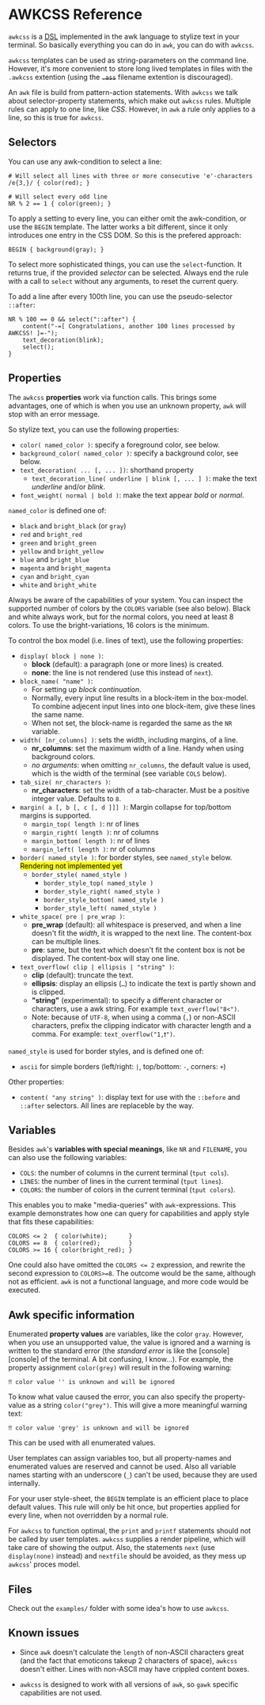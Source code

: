 # AWKCSS Reference

`awkcss` is a [DSL][DSL] implemented in the awk language to stylize text in your terminal. So basically everything you can do in `awk`, you can do with `awkcss`. 

`awkcss` templates can be used as string-parameters on the command line. However, it's more convenient to store long lived templates in files with the `.awkcss` extention (using the ~~`.ass`~~ filename extention is discouraged).

An `awk` file is build from pattern-action statements. With `awkcss` we talk about selector-property statements, which make out `awkcss` rules. Multiple rules can apply to one line, like _CSS_. However, in `awk` a rule only applies to a line, so this is true for `awkcss`.


## Selectors

You can use any awk-condition to select a line:

	# Will select all lines with three or more consecutive 'e'-characters
	/e{3,}/ { color(red); }
	
	# Will select every odd line
	NR % 2 == 1 { color(green); }

To apply a setting to every line, you can either omit the awk-condition, or use the `BEGIN` template. The latter works a bit different, since it only introduces one entry in the CSS DOM. So this is the prefered approach:

	BEGIN { background(gray); }

To select more sophisticated things, you can use the `select`-function. It returns true, if the provided _selector_ can be selected. Always end the rule with a call to `select` without any arguments, to reset the current query.

To add a line after every 100th line, you can use the pseudo-selector `::after`:

	NR % 100 == 0 && select("::after") {
		content("-=[ Congratulations, another 100 lines processed by AWKCSS! ]=-");
		text_decoration(blink);
		select();
	}

## Properties

The `awkcss` __properties__ work via function calls. This brings some advantages, one of which is when you use an unknown property, `awk` will stop with an error message.

So stylize text, you can use the following properties:

* `color( named_color )`: specify a foreground color, see below.
* `background_color( named_color )`: specify a background color, see below.
* `text_decoration( ... [, ... ])`: shorthand property
	- `text_decoration_line( underline | blink [, ... ] )`: make the text _underline_ and/or _blink_.
* `font_weight( normal | bold )`: make the text appear _bold_ or _normal_.

`named_color` is defined one of:

* `black` and `bright_black` (or `gray`)
* `red` and `bright_red`
* `green` and `bright_green`
* `yellow` and `bright_yellow`
* `blue` and `bright_blue`
* `magenta` and `bright_magenta`
* `cyan` and `bright_cyan`
* `white` and `bright_white`

Always be aware of the capabilities of your system. You can inspect the supported number of colors by the `COLORS` variable (see also below). Black and white always work, but for the normal colors, you need at least 8 colors. To use the bright-variations, 16 colors is the minimum.

To control the box model (i.e. lines of text), use the following properties:

* `display( block | none )`:
	- __block__ (default): a paragraph (one or more lines) is created.
	- __none__: the line is not rendered (use this instead of `next`).
* `block_name( "name" )`:
	- For setting up _block continuation_.
	- Normally, every input line results in a block-item in the box-model. To combine adjecent input lines into one block-item, give these lines the same name.
	- When not set, the block-name is regarded the same as the `NR` variable.
* `width( [nr_columns] )`: sets the width, including margins, of a line.
	- __nr\_columns__: set the maximum width of a line. Handy when using background colors.
	- _no arguments_: when omitting `nr_columns`, the default value is used, which is the width of the terminal (see variable `COLS` below).
* `tab_size( nr_characters )`:
	- __nr\_characters__: set the width of a tab-character. Must be a positive integer value. Defaults to `8`.
* `margin( a [, b [, c [, d ]]] )`: Margin collapse for top/bottom margins is supported.
	- `margin_top( length )`: nr of lines
	- `margin_right( length )`: nr of columns
	- `margin_bottom( length )`: nr of lines
	- `margin_left( length )`: nr of columns
* `border( named_style )`: for border styles, see `named_style` below. <mark>Rendering not implemented yet</mark>
	- `border_style( named_style )`
		+ `border_style_top( named_style )`
		+ `border_style_right( named_style )`
		+ `border_style_bottom( named_style )`
		+ `border_style_left( named_style )`
* `white_space( pre | pre_wrap )`:
	- __pre\_wrap__ (default): all whitespace is preserved, and when a line doesn't fit the _width_, it is wrapped to the next line. The content-box can be multiple lines.
	- __pre__: same, but the text which doesn't fit the content box is not be displayed. The content-box will stay one line.
* `text_overflow( clip | ellipsis | "string" )`:
	- __clip__ (default): truncate the text.
	- __ellipsis__: display an ellipsis (`…`) to indicate the text is partly shown and is clipped.
	- __"string"__ (experimental): to specify a different character or characters, use a awk string. For example `text_overflow("8<")`.
	- Note: because of `UTF-8`, when using a comma (`,`) or non-ASCII characters, prefix the clipping indicator with character length and a comma. For example: `text_overflow("1,❗️")`.

`named_style` is used for border styles, and is defined one of:

* `ascii` for simple borders (left/right: `|`, top/bottom: `-`, corners: `+`)

Other properties:

* `content( "any string" )`: display text for use with the `::before` and `::after` selectors. All lines are replaceble by the way.


## Variables

Besides `awk`'s __variables with special meanings__, like `NR` and `FILENAME`, you can also use the following variables:

* `COLS`: the number of columns in the current terminal (`tput cols`).
* `LINES`: the number of lines in the current terminal (`tput lines`).
* `COLORS`: the number of colors in the current terminal (`tput colors`).

This enables you to make "media-queries" with `awk`-expressions. This example demonstrates how one can query for capabilities and apply style that fits these capabilities:

	COLORS <= 2  { color(white);      }
	COLORS == 8  { color(red);        }
	COLORS >= 16 { color(bright_red); }

One could also have omitted the `COLORS <= 2` expression, and rewrite the second expression to `COLORS>=8`. The outcome would be the same, although not as efficient. `awk` is not a functional language, and more code would be executed.


## Awk specific information

Enumerated __property values__ are variables, like the color `gray`. However, when you use an unsupported value, the value is ignored and a warning is written to the standard error (the _standard error_ is like the [console][console]  of the terminal. A bit confusing, I know…). For example, the property assignment `color(grey)` will result in the following warning:

	‼️ color value '' is unknown and will be ignored

To know what value caused the error, you can also specify the property-value as a string `color("grey")`. This will give a more meaningful warning text:

	‼️ color value 'grey' is unknown and will be ignored

This can be used with all enumerated values.

User templates can assign variables too, but all property-names and enumerated values are reserved and cannot be used. Also all variable names starting with an underscore (`_`) can't be used, because they are used internally.

For your user style-sheet, the `BEGIN` template is an efficient place to place default values. This rule will only be hit once, but properties applied for every line, when not overridden by a normal rule.

For `awkcss` to function optimal, the `print` and `printf` statements should not be called by user templates. `awkcss` supplies a render pipeline, which will take care of showing the output. Also, the statements `next` (use `display(none)` instead) and `nextfile` should be avoided, as they mess up `awkcss`' proces model.

## Files

Check out the `examples/` folder with some idea's how to use `awkcss`.


## Known issues

* Since `awk` doesn't calculate the `length` of non-ASCII characters great (and the fact that emoticons takeup 2 characters of space), `awkcss` doesn't either. Lines with non-ASCII may have crippled content boxes.
* `awkcss` is designed to work with all versions of `awk`, so `gawk` specific capabilities are not used.


  [DSL]: https://en.wikipedia.org/wiki/Domain-specific_language "Domain-specific language"
